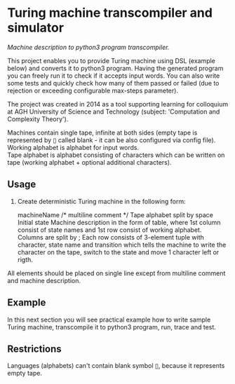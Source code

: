 # Turing machine transcompiler and simulator
*Machine description to python3 program transcompiler.*

This project enables you to provide Turing machine using DSL (example below) and converts it to python3 program. Having the generated program you can freely run it to check if it accepts input words. You can also write some tests and quickly check how many of them passed or failed (due to rejection or exceeding configurable max-steps parameter).

The project was created in 2014 as a tool supporting learning for colloquium at AGH University of Science and Technology (subject: 'Computation and Complexity Theory').

Machines contain single tape, infinite at both sides (empty tape is represented by ▯ called blank - it can be also configured via config file).  
Working alphabet is alphabet for input words.  
Tape alphabet is alphabet consisting of characters which can be written on tape (working alphabet + optional additional characters).


## Usage
1. Create deterministic Turing machine in the following form:


    machineName
    /*
    multiline comment
    */
    Tape alphabet split by space
    Initial state
    Machine description in the form of table, where 1st column consist of state names and 1st row consist of working alphabet.
    Columns are split by ;
    Each row consists of 3-element tuple with character, state name and transition which tells the machine to write the character on the tape, switch to the state and move 1 character left or rigth.

All elements should be placed on single line except from multiline comment and machine description.


## Example
In this next section you will see practical example how to write sample Turing machine, transcompile it to python3 program, run, trace and test.


## Restrictions

Languages (alphabets) can't contain blank symbol ▯, because it represents empty tape.
